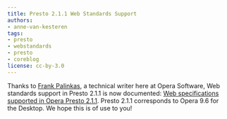 ```yaml
---
title: Presto 2.1.1 Web Standards Support
authors:
- anne-van-kesteren
tags:
- presto
- webstandards
- presto
- coreblog
license: cc-by-3.0
---
```

Thanks to <a href="http://my.opera.com/fmpalinkas/">Frank Palinkas</a>, a technical writer here at Opera Software, Web standards support in Presto 2.1.1 is now documented: <a href="http://www.opera.com/docs/specs/presto211/">Web specifications supported in Opera Presto 2.1.1</a>. Presto 2.1.1 corresponds to Opera 9.6 for the Desktop. We hope this is of use to you!
